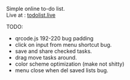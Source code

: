 
Simple online to-do list.       
Live at : [todolist.live](https://todolist.live)

TODO:
* qrcode.js 192-220 bug padding
* click on input from menu shortcut bug.
* save and share checked tasks.
* drag move tasks around.
* color scheme optimization (make not shitty)
* menu close when del saved lists bug.

